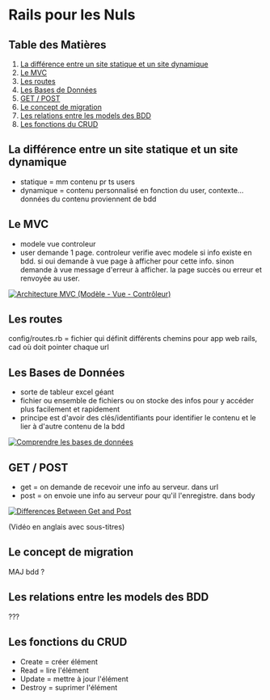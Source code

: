 # Rails pour les Nuls

## Table des Matières

1. [La différence entre un site statique et un site dynamique](#statdyn)
2. [Le MVC](#mvc)
3. [Les routes](#routes)
4. [Les Bases de Données](#bdd)
5. [GET / POST](#getpost)
6. [Le concept de migration](#migr)
7. [Les relations entre les models des BDD](#models)
8. [Les fonctions du CRUD](#crud)

## <a name="statdyn"></a>La différence entre un site statique et un site dynamique

* statique = mm contenu pr ts users
* dynamique = contenu personnalisé en fonction du user, contexte... données du contenu proviennent de bdd

## <a name="mvc"></a>Le MVC

* modele vue controleur
* user demande 1 page. controleur verifie avec modele si info existe en bdd. si oui demande à vue page à afficher pour cette info. sinon demande à vue message d'erreur à afficher. la page succès ou erreur et renvoyée au user.

[![Architecture MVC (Modèle - Vue - Contrôleur)](https://img.youtube.com/vi/PuBjF8CRWWE/0.jpg)](https://www.youtube.com/watch?v=PuBjF8CRWWE)

## <a name="routes"></a>Les routes

config/routes.rb = fichier qui définit différents chemins pour app web rails, cad où doit pointer chaque url

## <a name="bdd"></a>Les Bases de Données

* sorte de tableur excel géant
* fichier ou ensemble de fichiers ou on stocke des infos pour y accéder plus facilement et rapidement
* principe est d'avoir des clés/identifiants pour identifier le contenu et le lier à d'autre contenu de la bdd

[![Comprendre les bases de données](https://img.youtube.com/vi/tmMmEYknwek/0.jpg)](https://www.youtube.com/watch?v=tmMmEYknwek)

## <a name="getpost"></a>GET / POST

* get = on demande de recevoir une info au serveur. dans url
* post = on envoie une info au serveur pour qu'il l'enregistre. dans body

[![Differences Between Get and Post](https://img.youtube.com/vi/UObINRj2EGY/0.jpg)](https://www.youtube.com/watch?v=UObINRj2EGY)

(Vidéo en anglais avec sous-titres)

## <a name="migr"></a>Le concept de migration

MAJ bdd ?

## <a name="models"></a>Les relations entre les models des BDD

???

## <a name="crud"></a>Les fonctions du CRUD

* Create = créer élément
* Read = lire l'élément
* Update = mettre à jour l'élément
* Destroy = suprimer l'élément

